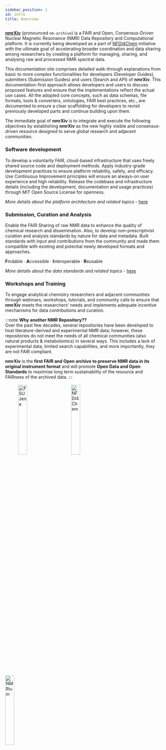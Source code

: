 ```yaml
---
sidebar_position: 1
id: intro
title: Overview
---
```


**[nmrXiv](https://nmrxiv.org)** (pronounced `nm-archive`) is a FAIR and Open, Consensus-Driven Nuclear Magnetic Resonance (NMR) Data Repository and Computational platform. It is currently being developed as a part of [NFDI4Chem](https://www.nfdi4chem.de/) initiative with the ultimate goal of accelerating broader coordination and data sharing among researchers by creating a platform for managing, sharing, and analysing raw and processed NMR spectral data.

This documentation site comprises detailed walk-through explanations from basic to more complex functionalities for developers (Developer Guides), submitters (Submission Guides) and users (Search and API) of **nmrXiv**. This documentation-first approach allows developers and users to discuss proposed features and ensure that the implementations reflect the actual use cases. All the adopted core concepts, such as data schemas, file formats, tools & converters, ontologies, FAIR best practices, etc., are documented to ensure a clear scaffolding for developers to revisit previously developed parts and continue building upon them.

The immediate goal of **nmrXiv** is to integrate and execute the following objectives by establishing **nmrXiv** as the new highly visible and consensus-driven resource designed to serve global research and adjacent communities.

### Software development
To develop a voluntarily FAIR, cloud-based infrastructure that uses freely shared source code and deployment methods. Apply industry-grade development practices to ensure platform reliability, safety, and efficacy. Use Continuous Improvement principles will ensure an always-on user experience and high reliability. Release the codebase and infrastructure details (including the development, documentation and usage practices) through MIT Open Source License for openness.

*More details about the platform architecture and related topics* - [here](/docs/category/developer-guides)

### Submission, Curation and Analysis

Enable the FAIR Sharing of raw NMR data to enhance the quality of chemical research and dissemination. Also, to develop non-prescriptivist curation and analysis standards by nature for data and metadata. Built standards with input and contributions from the community and made them compatible with existing and potential newly developed formats and approaches.

**F**indable &middot; **A**ccessible &middot; **I**nteroperable &middot; **R**eusable

*More details about the data standards and related topics* - [here](/docs/category/data)


### Workshops and Training
To engage analytical chemistry researchers and adjacent communities through webinars, workshops, tutorials, and community calls to ensure that **nmrXiv** meets the researchers’ needs and implements adequate incentive mechanisms for data contributions and curation.

:::note
**Why another NMR Repository??** <br/>
Over the past few decades, several repositories have been developed to host literature-derived and experimental NMR data; however, these repositories do not meet the needs of all chemical communities (also natural products & metabolomics) in several ways. This includes a lack of experimental data, limited search capabilities, and more importantly, they are not FAIR compliant.

**nmrXiv** is the **first FAIR and Open archive to preserve NMR data in its original instrument format** and will promote **Open Data and Open Standards** to maximise long term sustainability of the resource and FAIRness of the archived data.
:::
<br/><br/>
&emsp;&emsp;&emsp;<img alt="FSU Jena" src="https://www.uni-jena.de/unijenamedia/universitaet/abteilung-hochschulkommunikation/marketing/wort-bildmarke-universitaet-jena.jpg" width="24%" />
&emsp;&emsp;&emsp;
<img alt="NFDI4Chem" src="https://www.nfdi4chem.de/wp-content/uploads/2021/11/cropped-NFDI4Chem-Logo-Claim_mehrfarbig_schwarz-e1636478409489.png" width="24%" />
&emsp;&emsp;&emsp;
<img alt="NMRium" src="https://www.nmrium.org/brand/nmrium-logo.svg" width="24%" />
&emsp;&emsp;&emsp;